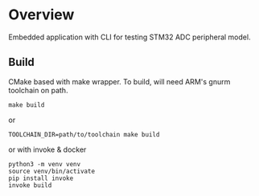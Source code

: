 # Overview

Embedded application with CLI for testing STM32 ADC peripheral model.

## Build

CMake based with make wrapper. To build, will need ARM's gnurm toolchain on path.

```
make build
```
or
```
TOOLCHAIN_DIR=path/to/toolchain make build
```
or with invoke & docker
```
python3 -m venv venv
source venv/bin/activate
pip install invoke
invoke build
```
